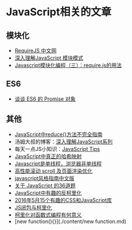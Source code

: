 # JavaScript相关的文章

## 模块化

- [RequireJS 中文网](http://www.requirejs.cn/docs/start.html)
- [深入理解JavaScript 模块模式](http://www.oschina.net/translate/javascript-module-pattern-in-depth)
- [Javascript模块化编程（三）：require.js的用法](http://www.ruanyifeng.com/blog/2012/11/require_js.html)

## ES6

- [谈谈 ES6 的 Promise 对象](http://blog.acwong.org/2015/06/22/es6-promise/)

## 其他

- [JavaScript中reduce()方法不完全指南](http://blog.tingyun.com/web/article/detail/476)
- 汤姆大叔的博客：[深入理解JavaScript系列](http://www.cnblogs.com/TomXu/archive/2011/12/15/2288411.html)
- 每天一点JS小知识：[JavaScript Tips](http://www.jstips.co/zh_CN)
- [JavaScript中真正的哈希映射](http://www.tuicool.com/articles/NBVvmqU)
- [Javascript是单线程，浏览器非单线程](http://caibaojian.com/js-event-loop.html)
- [高性能滚动 scroll 及页面渲染优化](http://www.cnblogs.com/coco1s/p/5499469.html)
- [javascript风格指南中文版](http://caibaojian.com/toutiao/6194)
- [关于 JavaScript 的36道题](http://www.th7.cn/web/js/201501/80821.shtml)
- [JavaScript中有趣的反柯里化](http://blog.jobbole.com/32059/)
- [2016年5月15个有趣的CSS和JavaScript库](http://www.jcodecraeer.com/a/qianduankaifa/css3/2016/0608/4343.html?hmsr=toutiao.io&utm_medium=toutiao.io&utm_source=toutiao.io)
- [JS闭包与柯里化](http://www.itxueyuan.org/view/5637.html)
- [柯里化对函数式编程有何意义](https://www.zhihu.com/question/20037482)
- [new function(){}](./content/new function.md)
